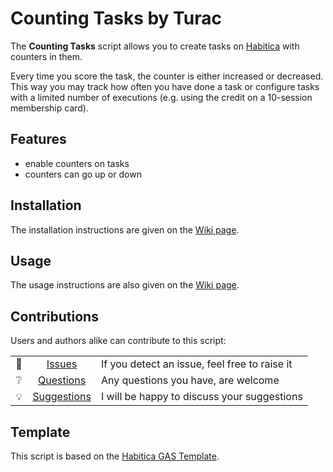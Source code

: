 # Counting Tasks by Turac
The **Counting Tasks** script allows you to create tasks on [Habitica](https://habitica.com/) with counters in them.

Every time you score the task, the counter is either increased or decreased. This way you may track how often you have done a task or configure tasks with a limited number of executions (e.g. using the credit on a 10-session membership card).

## Features
* enable counters on tasks
* counters can go up or down

## Installation
The installation instructions are given on the [Wiki page](https://habitica.fandom.com/wiki/Counting_Tasks#Installation).

## Usage
The usage instructions are also given on the [Wiki page](https://habitica.fandom.com/wiki/Counting_Tasks#Usage).

## Contributions
Users and authors alike can contribute to this script:

|  |  |  |
| :---: | :---: | --- |
| :lady_beetle: | [Issues](https://github.com/ramotar/habitica-counting-tasks/issues) | If you detect an issue, feel free to raise it |
| :grey_question: | [Questions](https://github.com/ramotar/habitica-counting-tasks/discussions/categories/q-a) | Any questions you have, are welcome |
| :bulb: | [Suggestions](https://github.com/ramotar/habitica-counting-tasks/discussions/categories/suggestions) | I will be happy to discuss your suggestions |

## Template
This script is based on the [Habitica GAS Template](https://habitica.fandom.com/wiki/Habitica_GAS_Template).

